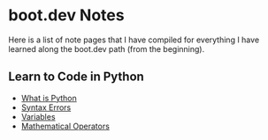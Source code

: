# boot.dev Notes

Here is a list of note pages that I have compiled for everything I have learned along the boot.dev path (from the beginning).

## Learn to Code in Python

- [What is Python](python/what_is_python.md)
- [Syntax Errors](python/syntax_errors.md)
- [Variables](python/variables.md)
- [Mathematical Operators](python/math_operators.md)
